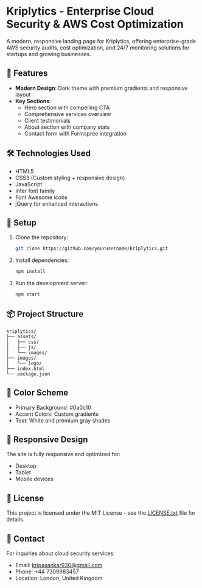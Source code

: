 # Kriplytics - Enterprise Cloud Security & AWS Cost Optimization

A modern, responsive landing page for Kriplytics, offering enterprise-grade AWS security audits, cost optimization, and 24/7 monitoring solutions for startups and growing businesses.

## 🚀 Features

- **Modern Design**: Dark theme with premium gradients and responsive layout
- **Key Sections**:
  - Hero section with compelling CTA
  - Comprehensive services overview
  - Client testimonials
  - About section with company stats
  - Contact form with Formspree integration

## 🛠️ Technologies Used

- HTML5
- CSS3 (Custom styling + responsive design)
- JavaScript
- Inter font family
- Font Awesome icons
- jQuery for enhanced interactions

## 🔧 Setup

1. Clone the repository:
   ```bash
   git clone https://github.com/yourusername/kriplytics.git
   ```

2. Install dependencies:
   ```bash
   npm install
   ```

3. Run the development server:
   ```bash
   npm start
   ```

## 📦 Project Structure

```
kriplytics/
├── assets/
│   ├── css/
│   ├── js/
│   └── images/
├── images/
│   └── logo/
├── index.html
└── package.json
```

## 🎨 Color Scheme

- Primary Background: #0a0c10
- Accent Colors: Custom gradients
- Text: White and premium gray shades

## 📱 Responsive Design

The site is fully responsive and optimized for:
- Desktop
- Tablet
- Mobile devices

## 📄 License

This project is licensed under the MIT License - see the [LICENSE.txt](LICENSE.txt) file for details.

## 🤝 Contact

For inquiries about cloud security services:
- Email: kripasankar930@gmail.com
- Phone: +44 7309983457
- Location: London, United Kingdom